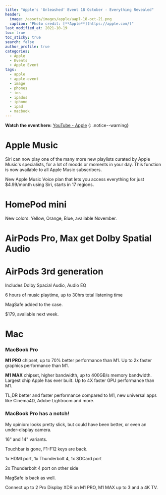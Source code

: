 ```yaml
---
title: "Apple's 'Unleashed' Event 18 October - Everything Revealed"
header:
  image: /assets/images/apple/aapl-18-oct-21.png
  caption: "Photo credit: [**Apple**](https://apple.com/)"
last_modified_at: 2021-10-19
toc: true
toc_sticky: true
search: false
author_profile: true
categories:
  - Apple
  - Events
  - Apple Event
tags:
  - apple
  - apple-event
  - image
  - phones
  - ios
  - ipados
  - iphone
  - ipad
  - macbook
---
```


**Watch the event here:** [YouTube - Apple](https://www.youtube.com/watch?v=exM1uajp--A)
{: .notice--warning}

# Apple Music

Siri can now play one of the many more new playlists curated by Apple Music's specialists, for a lot of moods or moments in your day. This function is now available to all Apple Music subscribers.

New Apple Music Voice plan that lets you access everything for just $4.99/month using Siri, starts in 17 regions.

# HomePod mini

New colors: Yellow, Orange, Blue, available November.

# AirPods Pro, Max get Dolby Spatial Audio

# AirPods 3rd generation

Includes Dolby Spacial Audio, Audio EQ

6 hours of music playtime, up to 30hrs total listening time

MagSafe added to the case.

$179, available next week.

# Mac

### MacBook Pro

**M1 PRO** chipset, up to 70% better performance than M1. Up to 2x faster graphics performance than M1.

**M1 MAX** chipset, higher bandwidth, up to 400GB/s memory bandwidth. Largest chip Apple has ever built. Up to 4X faster GPU performance than M1.

TL;DR better and faster performance compared to M1, new universal apps like Cinema4D, Adobe Lightroom and more.

### MacBook Pro has a notch!

My opinion: looks pretty slick, but could have been better, or even an under-display camera.

16" and 14" variants.

Touchbar is gone, F1-F12 keys are back.

1x HDMI port, 1x Thunderbolt 4, 1x SDCard port

2x Thunderbolt 4 port on other side

MagSafe is back as well.

Connect up to 2 Pro Display XDR on M1 PRO, M1 MAX up to 3 and a 4K TV.

